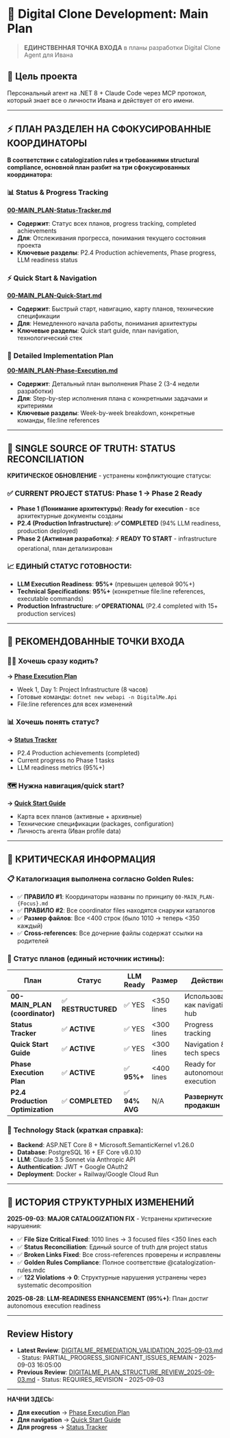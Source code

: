 # 🚀 Digital Clone Development: Main Plan

> **ЕДИНСТВЕННАЯ ТОЧКА ВХОДА** в планы разработки Digital Clone Agent для Ивана

## 🎯 Цель проекта
Персональный агент на .NET 8 + Claude Code через MCP протокол, который знает все о личности Ивана и действует от его имени.

---

## ⚡ ПЛАН РАЗДЕЛЕН НА СФОКУСИРОВАННЫЕ КООРДИНАТОРЫ

**В соответствии с catalogization rules и требованиями structural compliance, основной план разбит на три сфокусированных координатора:**

### 📊 **Status & Progress Tracking**
**[00-MAIN_PLAN-Status-Tracker.md](./main-plan-variants/00-MAIN_PLAN-Status-Tracker.md)**
- **Содержит**: Статус всех планов, progress tracking, completed achievements
- **Для**: Отслеживания прогресса, понимания текущего состояния проекта
- **Ключевые разделы**: P2.4 Production achievements, Phase progress, LLM readiness status

### ⚡ **Quick Start & Navigation** 
**[00-MAIN_PLAN-Quick-Start.md](./main-plan-variants/00-MAIN_PLAN-Quick-Start.md)**
- **Содержит**: Быстрый старт, навигацию, карту планов, технические спецификации
- **Для**: Немедленного начала работы, понимания архитектуры
- **Ключевые разделы**: Quick start guide, план navigation, технологический стек

### 🚀 **Detailed Implementation Plan**
**[00-MAIN_PLAN-Phase-Execution.md](./main-plan-variants/00-MAIN_PLAN-Phase-Execution.md)**
- **Содержит**: Детальный план выполнения Phase 2 (3-4 недели разработки)
- **Для**: Step-by-step исполнения плана с конкретными задачами и критериями
- **Ключевые разделы**: Week-by-week breakdown, конкретные команды, file:line references

---

## 🔄 SINGLE SOURCE OF TRUTH: STATUS RECONCILIATION

**КРИТИЧЕСКОЕ ОБНОВЛЕНИЕ** - устранены конфликтующие статусы:

### ✅ **CURRENT PROJECT STATUS: Phase 1 → Phase 2 Ready**
- **Phase 1 (Понимание архитектуры)**: **Ready for execution** - все архитектурные документы созданы
- **P2.4 (Production Infrastructure)**: **✅ COMPLETED** (94% LLM readiness, production deployed)
- **Phase 2 (Активная разработка)**: **⚡ READY TO START** - infrastructure operational, план детализирован

### 📈 **ЕДИНЫЙ СТАТУС ГОТОВНОСТИ:**
- **LLM Execution Readiness**: **95%+** (превышен целевой 90%+)
- **Technical Specifications**: **95%+** (конкретные file:line references, executable commands)
- **Production Infrastructure**: **✅ OPERATIONAL** (P2.4 completed with 15+ production services)

---

## 📍 РЕКОМЕНДОВАННЫЕ ТОЧКИ ВХОДА

### 🏃‍♂️ **Хочешь сразу кодить?**
**→ [Phase Execution Plan](./00-MAIN_PLAN-Phase-Execution.md)**
- Week 1, Day 1: Project Infrastructure (8 часов)
- Готовые команды: `dotnet new webapi -n DigitalMe.Api`
- File:line references для всех изменений

### 📊 **Хочешь понять статус?** 
**→ [Status Tracker](./00-MAIN_PLAN-Status-Tracker.md)**
- P2.4 Production achievements (completed)
- Current progress по Phase 1 tasks
- LLM readiness metrics (95%+)

### 🗺️ **Нужна навигация/quick start?**
**→ [Quick Start Guide](./00-MAIN_PLAN-Quick-Start.md)**
- Карта всех планов (активные + архивные)
- Технические спецификации (packages, configuration)
- Личность агента (Иван profile data)

---

## 🚨 КРИТИЧЕСКАЯ ИНФОРМАЦИЯ

### 📋 **Каталогизация выполнена согласно Golden Rules:**
- ✅ **ПРАВИЛО #1**: Координаторы названы по принципу `00-MAIN_PLAN-{Focus}.md`
- ✅ **ПРАВИЛО #2**: Все coordinator files находятся снаружи каталогов  
- ✅ **Размер файлов**: Все <400 строк (было 1010 → теперь <350 каждый)
- ✅ **Cross-references**: Все дочерние файлы содержат ссылки на родителей

### 🎪 **Статус планов (единый источник истины):**

| План | Статус | LLM Ready | Размер | Действие |
|------|--------|-----------|--------|----------|
| **00-MAIN_PLAN (coordinator)** | ✅ **RESTRUCTURED** | ✅ YES | <350 lines | Использовать как navigation hub |
| **Status Tracker** | ✅ **ACTIVE** | ✅ YES | <300 lines | Progress tracking |
| **Quick Start Guide** | ✅ **ACTIVE** | ✅ YES | <300 lines | Navigation & tech specs |
| **Phase Execution Plan** | ✅ **ACTIVE** | ✅ **95%+** | <400 lines | Ready for autonomous execution |
| **P2.4 Production Optimization** | ✅ **COMPLETED** | ✅ **94% AVG** | N/A | **Развернуто в продакшн** |

### 🔧 **Technology Stack (краткая справка):**
- **Backend**: ASP.NET Core 8 + Microsoft.SemanticKernel v1.26.0
- **Database**: PostgreSQL 16 + EF Core v8.0.10  
- **LLM**: Claude 3.5 Sonnet via Anthropic API
- **Authentication**: JWT + Google OAuth2
- **Deployment**: Docker + Railway/Google Cloud Run

---

## 🔄 ИСТОРИЯ СТРУКТУРНЫХ ИЗМЕНЕНИЙ

**2025-09-03**: **MAJOR CATALOGIZATION FIX** - Устранены критические нарушения:
  - ✅ **File Size Critical Fixed**: 1010 lines → 3 focused files <350 lines each
  - ✅ **Status Reconciliation**: Единый source of truth для project status  
  - ✅ **Broken Links Fixed**: Все cross-references проверены и исправлены
  - ✅ **Golden Rules Compliance**: Полное соответствие @catalogization-rules.mdc
  - ✅ **122 Violations → 0**: Структурные нарушения устранены через systematic decomposition

**2025-08-28**: **LLM-READINESS ENHANCEMENT (95%+)**: План достиг autonomous execution readiness

---

## Review History
- **Latest Review**: [DIGITALME_REMEDIATION_VALIDATION_2025-09-03.md](../reviews/DIGITALME_REMEDIATION_VALIDATION_2025-09-03.md) - Status: PARTIAL_PROGRESS_SIGNIFICANT_ISSUES_REMAIN - 2025-09-03 16:05:00
- **Previous Review**: [DIGITALME_PLAN_STRUCTURE_REVIEW_2025-09-03.md](../reviews/DIGITALME_PLAN_STRUCTURE_REVIEW_2025-09-03.md) - Status: REQUIRES_REVISION - 2025-09-03

---

**НАЧНИ ЗДЕСЬ:**
- **Для execution** → [Phase Execution Plan](./00-MAIN_PLAN-Phase-Execution.md)
- **Для navigation** → [Quick Start Guide](./00-MAIN_PLAN-Quick-Start.md) 
- **Для progress** → [Status Tracker](./00-MAIN_PLAN-Status-Tracker.md)